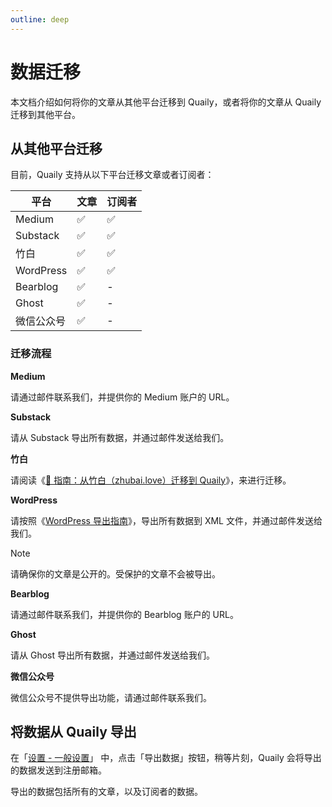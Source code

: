 ```yaml
---
outline: deep
---
```


# 数据迁移

本文档介绍如何将你的文章从其他平台迁移到 Quaily，或者将你的文章从 Quaily 迁移到其他平台。

## 从其他平台迁移

目前，Quaily 支持从以下平台迁移文章或者订阅者：

| 平台       | 文章 | 订阅者 |
| ---------- | ---- | ------ |
| Medium     | ✅   | ✅     |
| Substack   | ✅   | ✅     |
| 竹白       | ✅   | ✅     |
| WordPress  | ✅   | ✅     |
| Bearblog   | ✅   | -      |
| Ghost      | ✅   | -      |
| 微信公众号 | ✅   | -      |

### 迁移流程

**Medium**

请通过邮件联系我们，并提供你的 Medium 账户的 URL。

**Substack**

请从 Substack 导出所有数据，并通过邮件发送给我们。

**竹白**

请阅读《[🚚 指南：从竹白（zhubai.love）迁移到 Quaily](https://quaily.com/quail-zh/p/guide-migrate-from-zhubai-to-quaily)》，来进行迁移。

**WordPress**

请按照《[WordPress 导出指南](https://wordpress.com/zh-cn/support/export/)》，导出所有数据到 XML 文件，并通过邮件发送给我们。

> [!NOTE]
> 请确保你的文章是公开的。受保护的文章不会被导出。

**Bearblog**

请通过邮件联系我们，并提供你的 Bearblog 账户的 URL。

**Ghost**

请从 Ghost 导出所有数据，并通过邮件发送给我们。

**微信公众号**

微信公众号不提供导出功能，请通过邮件联系我们。

## 将数据从 Quaily 导出

在「[设置 - 一般设置](https://quaily.com/dashboard/lists/@current/settings/general)」 中，点击「导出数据」按钮，稍等片刻，Quaily 会将导出的数据发送到注册邮箱。

导出的数据包括所有的文章，以及订阅者的数据。
